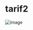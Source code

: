 # tarif2

![image](https://user-images.githubusercontent.com/100795029/182709003-3579cea2-abcd-4371-b9d6-4c296202edbd.png)
